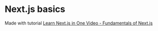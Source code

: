 # Next.js basics

Made with tutorial [Learn Next.js in One Video - Fundamentals of Next.js](https://www.youtube.com/watch?v=tt3PUvhOVzo&list=PLAlchCI9gBhOblhEHjVFX5uamFM2Wib8S&index=2)

